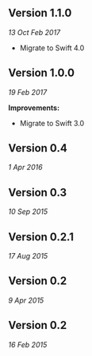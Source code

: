 Version 1.1.0
-------------
_13 Oct Feb 2017_

- Migrate to Swift 4.0

Version 1.0.0
-------------
_19 Feb 2017_

**Improvements:**

- Migrate to Swift 3.0

Version 0.4
-------------
_1 Apr 2016_


Version 0.3
-------------
_10 Sep 2015_


Version 0.2.1
-------------
_17 Aug 2015_


Version 0.2
-------------
_9 Apr 2015_


Version 0.2
-------------
_16 Feb 2015_
